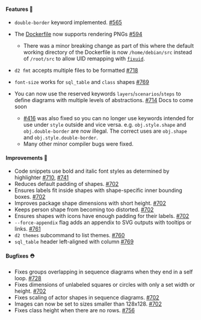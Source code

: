 #### Features 🚀

- `double-border` keyword implemented. [#565](https://github.com/terrastruct/d2/pull/565)
- The [Dockerfile](./docs/INSTALL.md#docker) now supports rendering PNGs [#594](https://github.com/terrastruct/d2/issues/594)

  - There was a minor breaking change as part of this where the default working directory of the Dockerfile is now `/home/debian/src` instead of `/root/src` to allow UID remapping with [`fixuid`](https://github.com/boxboat/fixuid).

- `d2 fmt` accepts multiple files to be formatted [#718](https://github.com/terrastruct/d2/issues/718)

- `font-size` works for `sql_table` and `class` shapes [#769](https://github.com/terrastruct/d2/issues/769)

- You can now use the reserved keywords `layers`/`scenarios`/`steps` to define diagrams
  with multiple levels of abstractions. [#714](https://github.com/terrastruct/d2/pull/714)
  Docs to come soon
  - [#416](https://github.com/terrastruct/d2/issues/416) was also fixed so you can no
    longer use keywords intended for use under `style` outside and vice versa. e.g.
    `obj.style.shape` and `obj.double-border` are now illegal. The correct uses are
    `obj.shape` and `obj.style.double-border`.
  - Many other minor compiler bugs were fixed.

#### Improvements 🧹

- Code snippets use bold and italic font styles as determined by highlighter [#710](https://github.com/terrastruct/d2/issues/710), [#741](https://github.com/terrastruct/d2/issues/741)
- Reduces default padding of shapes. [#702](https://github.com/terrastruct/d2/pull/702)
- Ensures labels fit inside shapes with shape-specific inner bounding boxes. [#702](https://github.com/terrastruct/d2/pull/702)
- Improves package shape dimensions with short height. [#702](https://github.com/terrastruct/d2/pull/702)
- Keeps person shape from becoming too distorted. [#702](https://github.com/terrastruct/d2/pull/702)
- Ensures shapes with icons have enough padding for their labels. [#702](https://github.com/terrastruct/d2/pull/702)
- `--force-appendix` flag adds an appendix to SVG outputs with tooltips or links. [#761](https://github.com/terrastruct/d2/pull/761)
- `d2 themes` subcommand to list themes. [#760](https://github.com/terrastruct/d2/pull/760)
- `sql_table` header left-aligned with column [#769](https://github.com/terrastruct/d2/pull/769)

#### Bugfixes ⛑️

- Fixes groups overlapping in sequence diagrams when they end in a self loop. [#728](https://github.com/terrastruct/d2/pull/728)
- Fixes dimensions of unlabeled squares or circles with only a set width or height. [#702](https://github.com/terrastruct/d2/pull/702)
- Fixes scaling of actor shapes in sequence diagrams. [#702](https://github.com/terrastruct/d2/pull/702)
- Images can now be set to sizes smaller than 128x128. [#702](https://github.com/terrastruct/d2/pull/702)
- Fixes class height when there are no rows. [#756](https://github.com/terrastruct/d2/pull/756)
